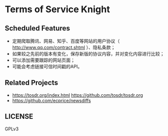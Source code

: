 # Terms of Service Knight

## Scheduled Features

* 定期爬取腾讯、网易、知乎、百度等网站的用户协议（ http://www.qq.com/contract.shtml ）、隐私条款；
* 如果较之先前的版本有变化，保存新版的协议内容，并对变化内容进行比较；
* 可以添加需要跟踪的网站页面；
* 可能会考虑链接可信时间戳的API。

## Related Projects

* https://tosdr.org/index.html https://github.com/tosdr/tosdr.org
* https://github.com/ecprice/newsdiffs

## LICENSE

GPLv3